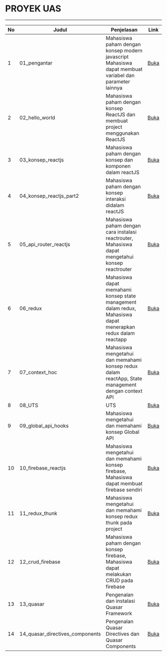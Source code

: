 # PROYEK UAS

---

| No  | Judul                           | Penjelasan                                                                                                    | Link                                             |
| --- | ------------------------------- | ------------------------------------------------------------------------------------------------------------- | ------------------------------------------------ |
| 1   | 01_pengantar                    | Mahasiswa paham dengan konsep modern javascript Mahasiswa dapat membuat variabel dan parameter lainnya        | [Buka](../01_pengantar/01.md)                    |
| 2   | 02_hello_world                  | Mahasiswa paham dengan konsep ReactJS dan membuat project menggunakan ReactJS                                 | [Buka](../02_hello_world/02.md)                    |
| 3   | 03_konsep_reactjs               | Mahasiswa paham dengan konsep dan komponen dalam reactJS                                                      | [Buka](../03_Konsep_React.js/03.md)               |
| 4   | 04_konsep_reactjs_part2         | Mahasiswa paham dengan konsep interaksi didalam reactJS                                                       | [Buka](../04_Konsep_React.js_v2/04.md)         |
| 5   | 05_api_router_reactjs           | Mahasiswa paham dengan cara instalasi reactrouter, Mahasiswa dapat mengetahui konsep reactrouter              | [Buka](../05_API_dan_React_Router_di_ReactJS/05.md)           |
| 6   | 06_redux                        | Mahasiswa dapat memahami konsep state management dalam redux, Mahasiswa dapat menerapkan redux dalam reactapp | [Buka](../06_React_Redux/06.md)                        |
| 7   | 07_context_hoc                  | Mahasiswa mengetahui dan memahami konsep redux dalam reactApp, State management dengan context API            | [Buka](../07_Context_dan_HOC/07.md)                  |
| 8   | 08_UTS                          | UTS                                                                                                           | [Buka](../08_UTS/08.md)                          |
| 9   | 09_global_api_hooks             | Mahasiswa mengetahui dan memahami konsep Global API                                                           | [Buka](../09_global_api_hooks/09.md)             |
| 10  | 10_firebase_reactjs             | Mahasiswa mengetahui dan memahami konsep firebase, Mahasiswa dapat membuat firebase sendiri                   | [Buka](../10_Firebase_ReactJS/10.md)             |
| 11  | 11_redux_thunk                  | Mahasiswa mengetahui dan memahami konsep redux thunk pada project                                             | [Buka](../11_redux_thunk/11.md)                  |
| 12  | 12_crud_firebase                | Mahasiswa paham dengan konsep firebase, Mahasiswa dapat melakukan CRUD pada firebase                          | [Buka](../12_crud_firebase/12.md)                |
| 13  | 13_quasar                       | Pengenalan dan instalasi Quasar Framework                                                                     | [Buka](../13_quasar/13.md)                       |
| 14  | 14_quasar_directives_components | Pengenalan Quasar Directives dan Quasar Components                                                            | [Buka](../14_quasar_directives_components/14.md) |
